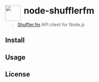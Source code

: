 # <img src="https://d1v2xm8p2pd3wl.cloudfront.net/assets/static/images/shuffler_logo_200.png" width="50" align="left">&nbsp;node-shufflerfm

> [Shuffler.fm](https://shuffler.fm) API client for Node.js

## Install

## Usage

## License
